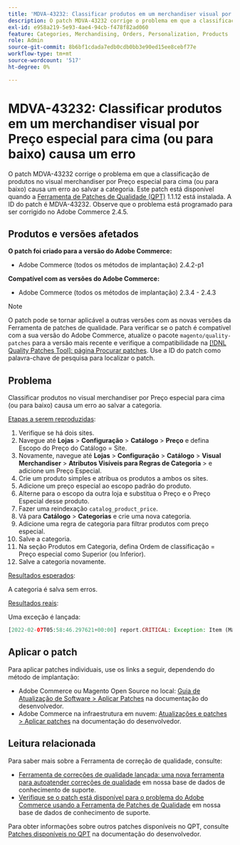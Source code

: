 ```yaml
---
title: 'MDVA-43232: Classificar produtos em um merchandiser visual por Preço especial para cima (ou para baixo) causa um erro'
description: O patch MDVA-43232 corrige o problema em que a classificação de produtos no visual merchandiser por Preço especial para cima (ou para baixo) causa um erro ao salvar a categoria. Este patch está disponível quando a [Ferramenta de correções de qualidade (QPT)](/help/announcements/adobe-commerce-announcements/magento-quality-patches-released-new-tool-to-self-serve-quality-patches.md) 1.1.12 está instalada. A ID do patch é MDVA-43232. Observe que o problema está programado para ser corrigido no Adobe Commerce 2.4.5.
exl-id: e958a219-5e93-4ae4-94cb-f478f82ad060
feature: Categories, Merchandising, Orders, Personalization, Products
role: Admin
source-git-commit: 8b6bf1cdada7edb0cdb0bb3e90ed15ee8cebf77e
workflow-type: tm+mt
source-wordcount: '517'
ht-degree: 0%

---
```


# MDVA-43232: Classificar produtos em um merchandiser visual por Preço especial para cima (ou para baixo) causa um erro

O patch MDVA-43232 corrige o problema em que a classificação de produtos no visual merchandiser por Preço especial para cima (ou para baixo) causa um erro ao salvar a categoria. Este patch está disponível quando a [Ferramenta de Patches de Qualidade (QPT)](/help/announcements/adobe-commerce-announcements/magento-quality-patches-released-new-tool-to-self-serve-quality-patches.md) 1.1.12 está instalada. A ID do patch é MDVA-43232. Observe que o problema está programado para ser corrigido no Adobe Commerce 2.4.5.

## Produtos e versões afetados

**O patch foi criado para a versão do Adobe Commerce:**

* Adobe Commerce (todos os métodos de implantação) 2.4.2-p1

**Compatível com as versões do Adobe Commerce:**

* Adobe Commerce (todos os métodos de implantação) 2.3.4 - 2.4.3

>[!NOTE]
>
>O patch pode se tornar aplicável a outras versões com as novas versões da Ferramenta de patches de qualidade. Para verificar se o patch é compatível com a sua versão do Adobe Commerce, atualize o pacote `magento/quality-patches` para a versão mais recente e verifique a compatibilidade na [[!DNL Quality Patches Tool]: página Procurar patches](https://experienceleague.adobe.com/tools/commerce-quality-patches/index.html). Use a ID do patch como palavra-chave de pesquisa para localizar o patch.

## Problema

Classificar produtos no visual merchandiser por Preço especial para cima (ou para baixo) causa um erro ao salvar a categoria.

<u>Etapas a serem reproduzidas</u>:

1. Verifique se há dois sites.
1. Navegue até **Lojas** > **Configuração** > **Catálogo** > **Preço** e defina Escopo do Preço do Catálogo = Site.
1. Novamente, navegue até **Lojas** > **Configuração** > **Catálogo** > **Visual Merchandiser** > **Atributos Visíveis para Regras de Categoria** > e adicione um Preço Especial.
1. Crie um produto simples e atribua os produtos a ambos os sites.
1. Adicione um preço especial ao escopo padrão do produto.
1. Alterne para o escopo da outra loja e substitua o Preço e o Preço Especial desse produto.
1. Fazer uma reindexação `catalog_product_price`.
1. Vá para **Catálogo** > **Categorias** e crie uma nova categoria.
1. Adicione uma regra de categoria para filtrar produtos com preço especial.
1. Salve a categoria.
1. Na seção Produtos em Categoria, defina Ordem de classificação = Preço especial como Superior (ou Inferior).
1. Salve a categoria novamente.

<u>Resultados esperados</u>:

A categoria é salva sem erros.

<u>Resultados reais</u>:

Uma exceção é lançada:

```php
[2022-02-07T05:58:46.297621+00:00] report.CRITICAL: Exception: Item (Magento\Catalog\Model\Product\Interceptor) with the same ID "1" already exists. in /lib/internal/Magento/Framework/Data/Collection.php:407
```

## Aplicar o patch

Para aplicar patches individuais, use os links a seguir, dependendo do método de implantação:

* Adobe Commerce ou Magento Open Source no local: [Guia de Atualização de Software > Aplicar Patches](https://experienceleague.adobe.com/en/docs/commerce-operations/tools/quality-patches-tool/usage) na documentação do desenvolvedor.
* Adobe Commerce na infraestrutura em nuvem: [Atualizações e patches > Aplicar patches](https://experienceleague.adobe.com/en/docs/commerce-cloud-service/user-guide/develop/upgrade/apply-patches) na documentação do desenvolvedor.

## Leitura relacionada

Para saber mais sobre a Ferramenta de correção de qualidade, consulte:

* [Ferramenta de correções de qualidade lançada: uma nova ferramenta para autoatender correções de qualidade](/help/announcements/adobe-commerce-announcements/magento-quality-patches-released-new-tool-to-self-serve-quality-patches.md) em nossa base de dados de conhecimento de suporte.
* [Verifique se o patch está disponível para o problema do Adobe Commerce usando a Ferramenta de Patches de Qualidade](/help/support-tools/patches-available-in-qpt-tool/check-patch-for-magento-issue-with-magento-quality-patches.md) em nossa base de dados de conhecimento de suporte.

Para obter informações sobre outros patches disponíveis no QPT, consulte [Patches disponíveis no QPT](https://experienceleague.adobe.com/tools/commerce-quality-patches/index.html) na documentação do desenvolvedor.
